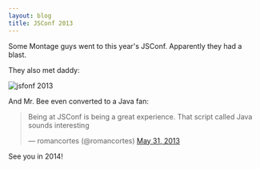 ```yaml
---
layout: blog
title: JSConf 2013
---
```


Some Montage guys went to this year's JSConf. Apparently they had a blast.

They also met daddy:

![jsfonf 2013](https://pbs.twimg.com/media/BLmiZeGCMAAlyC9.jpg)

And Mr. Bee even converted to a Java fan:
<blockquote class="twitter-tweet"><p>Being at JSConf is being a great experience. That script called Java sounds interesting</p>&mdash; romancortes (@romancortes) <a href="https://twitter.com/romancortes/status/340540746396475393">May 31, 2013</a></blockquote>
<script async src="//platform.twitter.com/widgets.js" charset="utf-8"></script>

See you in 2014!